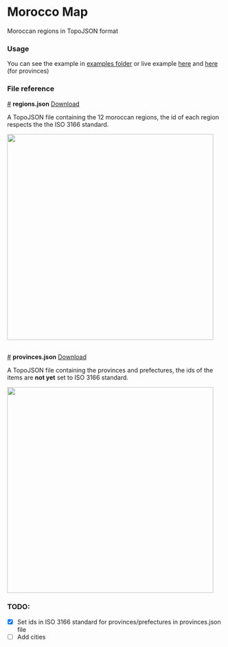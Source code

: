 # Morocco Map

Moroccan regions in TopoJSON format

### Usage

You can see the example in <a href="https://github.com/yousfiSaad/morocco-map/tree/main/examples" name="examples folder">examples folder</a> or live example <a href="http://yousfisaad.com/morocco-map/"> here</a> and <a href="http://yousfisaad.com/morocco-map/provinces"> here</a> (for provinces)

### File reference

<a href="#regions.json" name="regions.json">#</a> <b>regions.json</b> [Download](https://cdn.jsdelivr.net/npm/morocco-map/data/regions.json "Source")

A TopoJSON file containing the 12 moroccan regions, the id of each region respects the the ISO 3166 standard.

<img src="https://cdn.jsdelivr.net/npm/morocco-map/img/regions.png" width="480">

\
<a href="#provinces.json" name="provinces.json">#</a> <b>provinces.json</b> [Download](https://cdn.jsdelivr.net/npm/morocco-map/data/provinces.json "Source")

A TopoJSON file containing the provinces and prefectures, the ids of the items are **not yet** set to ISO 3166 standard.

<img src="https://cdn.jsdelivr.net/npm/morocco-map/img/provinces.png" width="480">


### TODO:

- [x] Set ids in ISO 3166 standard for provinces/prefectures in provinces.json file
- [ ] Add cities
